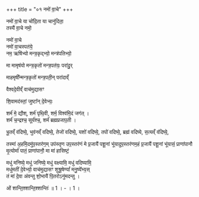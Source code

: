 +++
title = "०१ नमो॑ वा॒चे"
+++

नमो॑ वा॒चे या चो॑दि॒ता या चानु॑दिता॒  
तस्यै॑ वा॒चे नमो॒  

नमो॑ वा॒चे  
नमो॑ वा॒चस्पत॑ये॒  
नम॒ ऋषि॑भ्यो मन्त्र॒कृद्भ्यो॒ मन्त्र॑पतिभ्यो॒  

मा मामृष॑यो मन्त्र॒कृतो॑ मन्त्र॒पत॑यः॒ परा॑दु॒र्  

माहमृषी᳚न्मन्त्र॒कृतो॑ मन्त्र॒पती॒न् परा॑दाव्ँ 

वैश्वदे॒वीव्ँ वाच॑मुद्यासꣳ  

शि॒वामद॑स्तां॒ जुष्टा᳚न् दे॒वेभ्यः॒  

शर्म॑ मे॒ द्यौश्, शर्म॑ पृथि॒वी, शर्म॒ विश्व॑मि॒दं जग॑त् ।  
शर्म॑ च॒न्द्रश्च॒ सूर्य॑श्च॒, शर्म॑ ब्रह्मप्रजाप॒ती ।  

भू॒तव्ँ व॑दिष्ये॒, भुव॑नव्ँ वदिष्ये॒, तेजो॑ वदिष्ये॒, यशो॑ वदिष्ये॒, तपो॑ वदिष्ये॒, ब्रह्म॑ वदिष्ये, स॒त्यव्ँ व॑दिष्ये॒,  

तस्मा॑ अ॒हमि॒दमु॑प॒स्तर॑ण॒म् उप॑स्तृण उप॒स्तर॑णं मे प्र॒जायै॑ पशू॒नां भू॑यादुप॒स्तर॑णम॒हं प्र॒जायै॑ पशू॒नां भू॑यासं॒ प्राणा॑पानौ मृ॒त्योर्मा॑ पातं॒ प्राणा॑पानौ॒ मा मा॑ हासिष्टं॒ 

मधु॑ मनिष्ये॒ मधु॑ जनिष्ये॒ मधु॑ वक्ष्यामि॒ मधु॑ वदिष्यामि॒  
मधु॑मतीं दे॒वेभ्यो॒ वाच॑मुद्यासꣳ शुश्रू॒षेण्यां᳚ मनु॒ष्ये᳚भ्य॒स्  
तं मा॑ दे॒वा अ॑वन्तु शो॒भायै॑ पि॒तरोऽनु॑मदन्तु ।  

ओं शान्ति॒श्शान्ति॒श्शान्तिः॑ ॥ 1 । - । 1 ।  